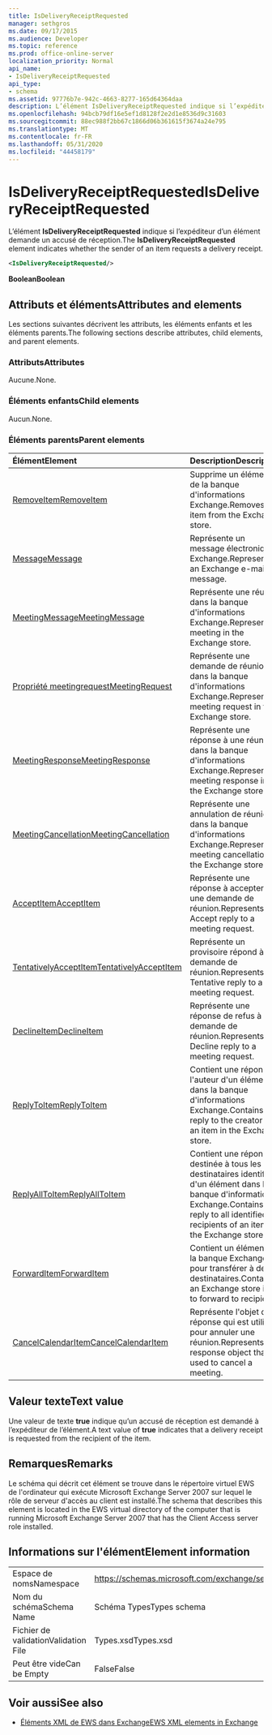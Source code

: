 ```yaml
---
title: IsDeliveryReceiptRequested
manager: sethgros
ms.date: 09/17/2015
ms.audience: Developer
ms.topic: reference
ms.prod: office-online-server
localization_priority: Normal
api_name:
- IsDeliveryReceiptRequested
api_type:
- schema
ms.assetid: 97776b7e-942c-4663-8277-165d64364daa
description: L’élément IsDeliveryReceiptRequested indique si l’expéditeur d’un élément demande un accusé de réception.
ms.openlocfilehash: 94bcb79df16e5ef1d8128f2e2d1e8536d9c31603
ms.sourcegitcommit: 88ec988f2bb67c1866d06b361615f3674a24e795
ms.translationtype: MT
ms.contentlocale: fr-FR
ms.lasthandoff: 05/31/2020
ms.locfileid: "44458179"
---
```

# <a name="isdeliveryreceiptrequested"></a><span data-ttu-id="93da7-103">IsDeliveryReceiptRequested</span><span class="sxs-lookup"><span data-stu-id="93da7-103">IsDeliveryReceiptRequested</span></span>

<span data-ttu-id="93da7-104">L’élément **IsDeliveryReceiptRequested** indique si l’expéditeur d’un élément demande un accusé de réception.</span><span class="sxs-lookup"><span data-stu-id="93da7-104">The **IsDeliveryReceiptRequested** element indicates whether the sender of an item requests a delivery receipt.</span></span> 
  
```xml
<IsDeliveryReceiptRequested/>
```

 <span data-ttu-id="93da7-105">**Boolean**</span><span class="sxs-lookup"><span data-stu-id="93da7-105">**Boolean**</span></span>
## <a name="attributes-and-elements"></a><span data-ttu-id="93da7-106">Attributs et éléments</span><span class="sxs-lookup"><span data-stu-id="93da7-106">Attributes and elements</span></span>

<span data-ttu-id="93da7-107">Les sections suivantes décrivent les attributs, les éléments enfants et les éléments parents.</span><span class="sxs-lookup"><span data-stu-id="93da7-107">The following sections describe attributes, child elements, and parent elements.</span></span>
  
### <a name="attributes"></a><span data-ttu-id="93da7-108">Attributs</span><span class="sxs-lookup"><span data-stu-id="93da7-108">Attributes</span></span>

<span data-ttu-id="93da7-109">Aucune.</span><span class="sxs-lookup"><span data-stu-id="93da7-109">None.</span></span>
  
### <a name="child-elements"></a><span data-ttu-id="93da7-110">Éléments enfants</span><span class="sxs-lookup"><span data-stu-id="93da7-110">Child elements</span></span>

<span data-ttu-id="93da7-111">Aucun.</span><span class="sxs-lookup"><span data-stu-id="93da7-111">None.</span></span>
  
### <a name="parent-elements"></a><span data-ttu-id="93da7-112">Éléments parents</span><span class="sxs-lookup"><span data-stu-id="93da7-112">Parent elements</span></span>

|<span data-ttu-id="93da7-113">**Élément**</span><span class="sxs-lookup"><span data-stu-id="93da7-113">**Element**</span></span>|<span data-ttu-id="93da7-114">**Description**</span><span class="sxs-lookup"><span data-stu-id="93da7-114">**Description**</span></span>|
|:-----|:-----|
|[<span data-ttu-id="93da7-115">RemoveItem</span><span class="sxs-lookup"><span data-stu-id="93da7-115">RemoveItem</span></span>](removeitem.md) <br/> |<span data-ttu-id="93da7-116">Supprime un élément de la banque d'informations Exchange.</span><span class="sxs-lookup"><span data-stu-id="93da7-116">Removes an item from the Exchange store.</span></span>  <br/> |
|[<span data-ttu-id="93da7-117">Message</span><span class="sxs-lookup"><span data-stu-id="93da7-117">Message</span></span>](message-ex15websvcsotherref.md) <br/> |<span data-ttu-id="93da7-118">Représente un message électronique Exchange.</span><span class="sxs-lookup"><span data-stu-id="93da7-118">Represents an Exchange e-mail message.</span></span>  <br/> |
|[<span data-ttu-id="93da7-119">MeetingMessage</span><span class="sxs-lookup"><span data-stu-id="93da7-119">MeetingMessage</span></span>](meetingmessage.md) <br/> |<span data-ttu-id="93da7-120">Représente une réunion dans la banque d'informations Exchange.</span><span class="sxs-lookup"><span data-stu-id="93da7-120">Represents a meeting in the Exchange store.</span></span>  <br/> |
|[<span data-ttu-id="93da7-121">Propriété meetingrequest</span><span class="sxs-lookup"><span data-stu-id="93da7-121">MeetingRequest</span></span>](meetingrequest.md) <br/> |<span data-ttu-id="93da7-122">Représente une demande de réunion dans la banque d'informations Exchange.</span><span class="sxs-lookup"><span data-stu-id="93da7-122">Represents a meeting request in the Exchange store.</span></span>  <br/> |
|[<span data-ttu-id="93da7-123">MeetingResponse</span><span class="sxs-lookup"><span data-stu-id="93da7-123">MeetingResponse</span></span>](meetingresponse.md) <br/> |<span data-ttu-id="93da7-124">Représente une réponse à une réunion dans la banque d'informations Exchange.</span><span class="sxs-lookup"><span data-stu-id="93da7-124">Represents a meeting response in the Exchange store.</span></span>  <br/> |
|[<span data-ttu-id="93da7-125">MeetingCancellation</span><span class="sxs-lookup"><span data-stu-id="93da7-125">MeetingCancellation</span></span>](meetingcancellation.md) <br/> |<span data-ttu-id="93da7-126">Représente une annulation de réunion dans la banque d'informations Exchange.</span><span class="sxs-lookup"><span data-stu-id="93da7-126">Represents a meeting cancellation in the Exchange store.</span></span>  <br/> |
|[<span data-ttu-id="93da7-127">AcceptItem</span><span class="sxs-lookup"><span data-stu-id="93da7-127">AcceptItem</span></span>](acceptitem.md) <br/> |<span data-ttu-id="93da7-128">Représente une réponse à accepter à une demande de réunion.</span><span class="sxs-lookup"><span data-stu-id="93da7-128">Represents an Accept reply to a meeting request.</span></span>  <br/> |
|[<span data-ttu-id="93da7-129">TentativelyAcceptItem</span><span class="sxs-lookup"><span data-stu-id="93da7-129">TentativelyAcceptItem</span></span>](tentativelyacceptitem.md) <br/> |<span data-ttu-id="93da7-130">Représente un provisoire répond à une demande de réunion.</span><span class="sxs-lookup"><span data-stu-id="93da7-130">Represents a Tentative reply to a meeting request.</span></span>  <br/> |
|[<span data-ttu-id="93da7-131">DeclineItem</span><span class="sxs-lookup"><span data-stu-id="93da7-131">DeclineItem</span></span>](declineitem.md) <br/> |<span data-ttu-id="93da7-132">Représente une réponse de refus à une demande de réunion.</span><span class="sxs-lookup"><span data-stu-id="93da7-132">Represents a Decline reply to a meeting request.</span></span>  <br/> |
|[<span data-ttu-id="93da7-133">ReplyToItem</span><span class="sxs-lookup"><span data-stu-id="93da7-133">ReplyToItem</span></span>](replytoitem.md) <br/> |<span data-ttu-id="93da7-134">Contient une réponse à l'auteur d'un élément dans la banque d'informations Exchange.</span><span class="sxs-lookup"><span data-stu-id="93da7-134">Contains a reply to the creator of an item in the Exchange store.</span></span>  <br/> |
|[<span data-ttu-id="93da7-135">ReplyAllToItem</span><span class="sxs-lookup"><span data-stu-id="93da7-135">ReplyAllToItem</span></span>](replyalltoitem.md) <br/> |<span data-ttu-id="93da7-136">Contient une réponse destinée à tous les destinataires identifiés d'un élément dans la banque d'informations Exchange.</span><span class="sxs-lookup"><span data-stu-id="93da7-136">Contains a reply to all identified recipients of an item in the Exchange store.</span></span>  <br/> |
|[<span data-ttu-id="93da7-137">ForwardItem</span><span class="sxs-lookup"><span data-stu-id="93da7-137">ForwardItem</span></span>](forwarditem.md) <br/> |<span data-ttu-id="93da7-138">Contient un élément de la banque Exchange pour transférer à des destinataires.</span><span class="sxs-lookup"><span data-stu-id="93da7-138">Contains an Exchange store item to forward to recipients.</span></span>  <br/> |
|[<span data-ttu-id="93da7-139">CancelCalendarItem</span><span class="sxs-lookup"><span data-stu-id="93da7-139">CancelCalendarItem</span></span>](cancelcalendaritem.md) <br/> |<span data-ttu-id="93da7-140">Représente l'objet de réponse qui est utilisé pour annuler une réunion.</span><span class="sxs-lookup"><span data-stu-id="93da7-140">Represents the response object that is used to cancel a meeting.</span></span>  <br/> |
   
## <a name="text-value"></a><span data-ttu-id="93da7-141">Valeur texte</span><span class="sxs-lookup"><span data-stu-id="93da7-141">Text value</span></span>

<span data-ttu-id="93da7-142">Une valeur de texte **true** indique qu’un accusé de réception est demandé à l’expéditeur de l’élément.</span><span class="sxs-lookup"><span data-stu-id="93da7-142">A text value of **true** indicates that a delivery receipt is requested from the recipient of the item.</span></span> 
  
## <a name="remarks"></a><span data-ttu-id="93da7-143">Remarques</span><span class="sxs-lookup"><span data-stu-id="93da7-143">Remarks</span></span>

<span data-ttu-id="93da7-144">Le schéma qui décrit cet élément se trouve dans le répertoire virtuel EWS de l'ordinateur qui exécute Microsoft Exchange Server 2007 sur lequel le rôle de serveur d'accès au client est installé.</span><span class="sxs-lookup"><span data-stu-id="93da7-144">The schema that describes this element is located in the EWS virtual directory of the computer that is running Microsoft Exchange Server 2007 that has the Client Access server role installed.</span></span>
  
## <a name="element-information"></a><span data-ttu-id="93da7-145">Informations sur l'élément</span><span class="sxs-lookup"><span data-stu-id="93da7-145">Element information</span></span>

|||
|:-----|:-----|
|<span data-ttu-id="93da7-146">Espace de noms</span><span class="sxs-lookup"><span data-stu-id="93da7-146">Namespace</span></span>  <br/> |https://schemas.microsoft.com/exchange/services/2006/types  <br/> |
|<span data-ttu-id="93da7-147">Nom du schéma</span><span class="sxs-lookup"><span data-stu-id="93da7-147">Schema Name</span></span>  <br/> |<span data-ttu-id="93da7-148">Schéma Types</span><span class="sxs-lookup"><span data-stu-id="93da7-148">Types schema</span></span>  <br/> |
|<span data-ttu-id="93da7-149">Fichier de validation</span><span class="sxs-lookup"><span data-stu-id="93da7-149">Validation File</span></span>  <br/> |<span data-ttu-id="93da7-150">Types.xsd</span><span class="sxs-lookup"><span data-stu-id="93da7-150">Types.xsd</span></span>  <br/> |
|<span data-ttu-id="93da7-151">Peut être vide</span><span class="sxs-lookup"><span data-stu-id="93da7-151">Can be Empty</span></span>  <br/> |<span data-ttu-id="93da7-152">False</span><span class="sxs-lookup"><span data-stu-id="93da7-152">False</span></span>  <br/> |
   
## <a name="see-also"></a><span data-ttu-id="93da7-153">Voir aussi</span><span class="sxs-lookup"><span data-stu-id="93da7-153">See also</span></span>



- [<span data-ttu-id="93da7-154">Éléments XML de EWS dans Exchange</span><span class="sxs-lookup"><span data-stu-id="93da7-154">EWS XML elements in Exchange</span></span>](ews-xml-elements-in-exchange.md)

